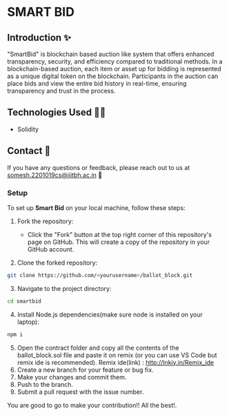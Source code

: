# SMART BID

## Introduction ✨

"SmartBid" is blockchain based auction like system that offers enhanced transparency, security, and efficiency compared to traditional methods. In a blockchain-based auction, each item or asset up for bidding is represented as a unique digital token on the blockchain. Participants in the auction can place bids and view the entire bid history in real-time, ensuring transparency and trust in the process.

## Technologies Used 🧑‍💻

- Solidity

## Contact 📱

If you have any questions or feedback, please reach out to us at somesh.2201019cs@iiitbh.ac.in 📧

### Setup

To set up **Smart Bid** on your local machine, follow these steps:

1. Fork the repository:

   - Click the "Fork" button at the top right corner of this repository's page on GitHub. This will create a copy of the repository in your GitHub account.

2. Clone the forked repository:

```bash
git clone https://github.com/<yourusername>/ballot_block.git
```

3. Navigate to the project directory:

```bash
cd smartbid
```

4. Install Node.js dependencies(make sure node is installed on your laptop):

```bash
npm i
```
5.  Open the contract folder and copy all the contents of the ballot_block.sol file and paste it on remix (or you can use VS Code but     remix ide is recommended). Remix ide(link) : http://lnkiy.in/Remix_ide
6.  Create a new branch for your feature or bug fix.
7.  Make your changes and commit them.
8.  Push to the branch.
9.  Submit a pull request with the issue number.

You are good to go to make your contribution!! All the best!.